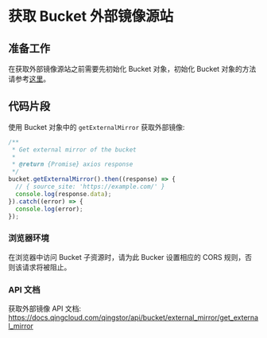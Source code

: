 # 获取 Bucket 外部镜像源站

## 准备工作

在获取外部镜像源站之前需要先初始化 Bucket 对象，初始化 Bucket 对象的方法请参考[这里](./initialize_config_and_qingstor.md)。

## 代码片段

使用 Bucket 对象中的 `getExternalMirror` 获取外部镜像:

```javascript
/**
 * Get external mirror of the bucket
 *
 * @return {Promise} axios response
 */
bucket.getExternalMirror().then((response) => {
  // { source_site: 'https://example.com/' }
  console.log(response.data);
}).catch((error) => {
  console.log(error);
});
```

### 浏览器环境
在浏览器中访问 Bucket 子资源时，请为此 Bucker 设置相应的 CORS 规则，否则该请求将被阻止。

### API 文档

获取外部镜像 API 文档: https://docs.qingcloud.com/qingstor/api/bucket/external_mirror/get_external_mirror